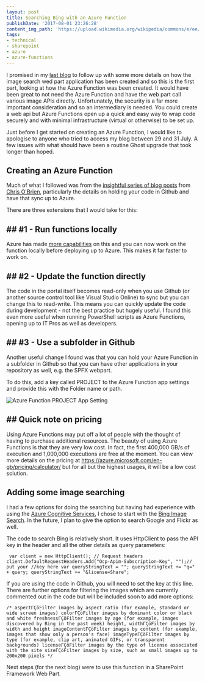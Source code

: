 ```yaml
---
layout: post
title: Searching Bing with an Azure Function
publishDate: '2017-08-01 23:26:28'
content_img_path: 'https://upload.wikimedia.org/wikipedia/commons/e/ee/AWI-core-archive_hg.jpg'
tags:
- technical
- sharepoint
- azure
- azure-functions
---
```


I promised in my [last blog](https://www.mcd79.com/fed-up-hunting-down-images-for-your-news-pages-in-sharepoint/) to follow up with some more details on how the image search wed part application has been created and so this is the first part, looking at how the Azure Function was been created. It would have been great to not need the Azure Function and have the web part call various image APIs directly. Unfortunately, the security is a far more important consideration and so an intermediary is needed. You could create a web api but Azure Functions open up a quick and easy way to wrap code securely and with minimal infrastructure (virtual or otherwise) to be set up.

Just before I get started on creating an Azure Function, I would like to apologise to anyone who tried to access my blog between 29 and 31 July. A few issues with what should have been a routine Ghost upgrade that took longer than hoped.

## Creating an Azure Function

Much of what I followed was from the [insightful series of blog posts](http://www.sharepointnutsandbolts.com/2017/04/calling-azure-function-from-sharepoint.html) from [Chris O'Brien](https://twitter.com/ChrisO_Brien), particularly the details on holding your code in Github and have that sync up to Azure.

There are three extensions that I would take for this:

## ## #1 - Run functions locally

Azure has made [more capabilities](https://docs.microsoft.com/en-us/azure/azure-functions/functions-run-local) on this and you can now work on the function locally before deploying up to Azure. This makes it far faster to work on.

## ## #2 - Update the function directly

The code in the portal itself becomes read-only when you use Github (or another source control tool like Visual Studio Online) to sync but you can change this to read-write. This means you can quickly update the code during development - not the best practice but hugely useful. I found this even more useful when running PowerShell scripts as Azure Functions, opening up to IT Pros as well as developers.

## ## #3 - Use a subfolder in Github
Another useful change I found was that you can hold your Azure Function in a subfolder in Github so that you can have other applications in your repository as well, e.g. the SPFX webpart.

To do this, add a key called PROJECT to the Azure Function app settings and provide this with the Folder name or path.

![Azure Function PROJECT App Setting](/assets/2017/08/Azure-Function-PROJECT-App-setting.JPG)

## ## Quick note on pricing

Using Azure Functions may put off a lot of people with the thought of having to purchase additional resources. The beauty of using Azure Functions is that they are very low cost. In fact, the first 400,000 GB/s of execution and 1,000,000 executions are free at the moment. You can view more details on the pricing at https://azure.microsoft.com/en-gb/pricing/calculator/ but for all but the highest usages, it will be a low cost solution.

## Adding some image searching

I had a few options for doing the searching but having had experience with using the [Azure Cognitive Services](https://azure.microsoft.com/en-gb/services/cognitive-services/), I chose to start with the [Bing Image Search](https://docs.microsoft.com/en-gb/azure/cognitive-services/bing-image-search/search-the-web). In the future, I plan to give the option to search Google and Flickr as well. 

The code to search Bing is relatively short. It uses HttpClient to pass the API key in the header and all the other details as query parameters:

` var client = new HttpClient();
// Request headers  
client.DefaultRequestHeaders.Add("Ocp-Apim-Subscription-Key", "");// put your //key here
      var queryStringText = "";
      queryStringText += "q=" + query;
      queryStringText += "&license=Share";`

If you are using the code in Github, you will need to set the key at this line. There are further options for filtering the images which are currently commented out in the code but will be included soon to add more options:

`/*
      aspectΓÇöFilter images by aspect ratio (for example, standard or wide screen images)
colorΓÇöFilter images by dominant color or black and white
freshnessΓÇöFilter images by age (for example, images discovered by Bing in the past week)
height, widthΓÇöFilter images by width and height
imageContentΓÇöFilter images by content (for example, images that show only a person's face)
imageTypeΓÇöFilter images by type (for example, clip art, animated GIFs, or transparent backgrounds)
licenseΓÇöFilter images by the type of license associated with the site
sizeΓÇöFilter images by size, such as small images up to 200x200 pixels
 */`


Next steps (for the next blog) were to use this function in a SharePoint Framework Web Part.

